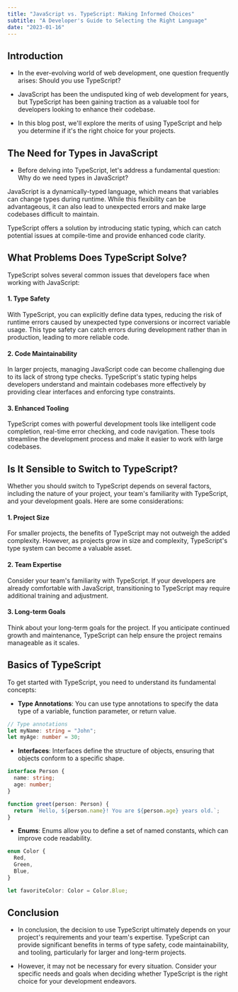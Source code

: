 ```yaml
---
title: "JavaScript vs. TypeScript: Making Informed Choices"
subtitle: "A Developer's Guide to Selecting the Right Language"
date: "2023-01-16"
---
```



## Introduction

- In the ever-evolving world of web development, one question frequently arises: Should you use TypeScript?

 - JavaScript has been the undisputed king of web development for years, but TypeScript has been gaining traction as a valuable tool for developers looking to enhance their codebase. 
 
 - In this blog post, we'll explore the merits of using TypeScript and help you determine if it's the right choice for your projects.

## The Need for Types in JavaScript

- Before delving into TypeScript, let's address a fundamental question: Why do we need types in JavaScript? 

JavaScript is a dynamically-typed language, which means that variables can change types during runtime. While this flexibility can be advantageous, it can also lead to unexpected errors and make large codebases difficult to maintain. 

TypeScript offers a solution by introducing static typing, which can catch potential issues at compile-time and provide enhanced code clarity.

## What Problems Does TypeScript Solve?

TypeScript solves several common issues that developers face when working with JavaScript:

#### 1. Type Safety

With TypeScript, you can explicitly define data types, reducing the risk of runtime errors caused by unexpected type conversions or incorrect variable usage. This type safety can catch errors during development rather than in production, leading to more reliable code.

#### 2. Code Maintainability

In larger projects, managing JavaScript code can become challenging due to its lack of strong type checks. TypeScript's static typing helps developers understand and maintain codebases more effectively by providing clear interfaces and enforcing type constraints.

#### 3. Enhanced Tooling

TypeScript comes with powerful development tools like intelligent code completion, real-time error checking, and code navigation. These tools streamline the development process and make it easier to work with large codebases.

## Is It Sensible to Switch to TypeScript?

Whether you should switch to TypeScript depends on several factors, including the nature of your project, your team's familiarity with TypeScript, and your development goals. Here are some considerations:

#### 1. Project Size

For smaller projects, the benefits of TypeScript may not outweigh the added complexity. However, as projects grow in size and complexity, TypeScript's type system can become a valuable asset.

#### 2. Team Expertise

Consider your team's familiarity with TypeScript. If your developers are already comfortable with JavaScript, transitioning to TypeScript may require additional training and adjustment.

#### 3. Long-term Goals

Think about your long-term goals for the project. If you anticipate continued growth and maintenance, TypeScript can help ensure the project remains manageable as it scales.

## Basics of TypeScript

To get started with TypeScript, you need to understand its fundamental concepts:

- **Type Annotations**: You can use type annotations to specify the data type of a variable, function parameter, or return value.

```typescript
// Type annotations
let myName: string = "John";
let myAge: number = 30;
```

- **Interfaces**: Interfaces define the structure of objects, ensuring that objects conform to a specific shape.

```typescript
interface Person {
  name: string;
  age: number;
}

function greet(person: Person) {
  return `Hello, ${person.name}! You are ${person.age} years old.`;
}
```

- **Enums**: Enums allow you to define a set of named constants, which can improve code readability.

```typescript
enum Color {
  Red,
  Green,
  Blue,
}

let favoriteColor: Color = Color.Blue;
```

## Conclusion
- In conclusion, the decision to use TypeScript ultimately depends on your project's requirements and your team's expertise. TypeScript can provide significant benefits in terms of type safety, code maintainability, and tooling, particularly for larger and long-term projects. 

- However, it may not be necessary for every situation. Consider your specific needs and goals when deciding whether TypeScript is the right choice for your development endeavors.